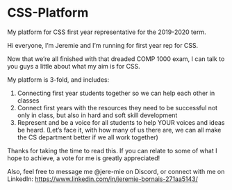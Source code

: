 # CSS-Platform
My platform for CSS first year representative for the 2019-2020 term.

Hi everyone, I’m Jeremie and I’m running for first year rep for CSS.

Now that we’re all finished with that dreaded COMP 1000 exam, I can talk to you guys a little about what my aim is for CSS.

My platform is 3-fold, and includes:

1. Connecting first year students together so we can help each other in classes
2. Connect first years with the resources they need to be successful not only in class, but also in hard and soft skill development
3. Represent and be a voice for all students to help YOUR voices and ideas be heard. (Let’s face it, with how many of us there are, we can all make the CS department better if we all work together)

Thanks for taking the time to read this. If you can relate to some of what I hope to achieve, a vote for me is greatly appreciated!

Also, feel free to message me @jere-mie on Discord, or connect with me on LinkedIn: https://www.linkedin.com/in/jeremie-bornais-271aa5143/
